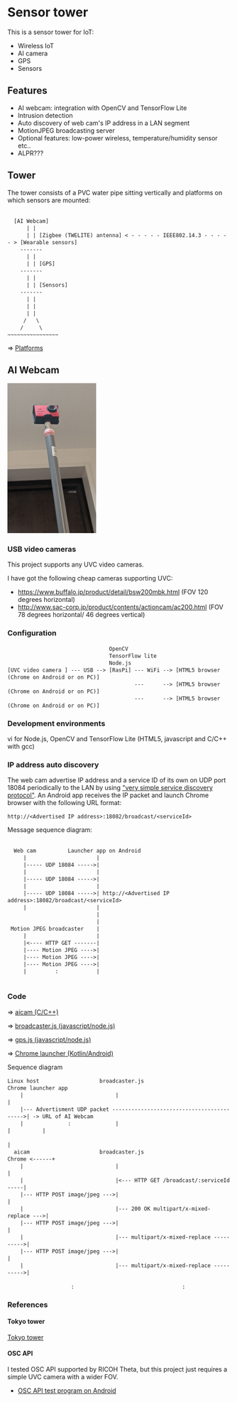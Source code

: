 # Sensor tower

This is a sensor tower for IoT:

- Wireless IoT
- AI camera
- GPS
- Sensors

## Features

- AI webcam: integration with OpenCV and TensorFlow Lite
- Intrusion detection
- Auto discovery of web cam's IP address in a LAN segment
- MotionJPEG broadcasting server
- Optional features: low-power wireless, temperature/humidity sensor etc..
- ALPR???

## Tower

The tower consists of a PVC water pipe sitting vertically and platforms on which sensors are mounted:

```

  [AI Webcam]
      | |
      | | [Zigbee (TWELITE) antenna] < - - - - - IEEE802.14.3 - - - - - > [Wearable sensors]
    -------
      | |
      | | [GPS]
    -------
      | |
      | | [Sensors]
    -------
      | |
      | |
      | |
     /   \
    /     \
~~~~~~~~~~~~~~~~

```

=> [Platforms](./blender)

## AI Webcam
 
 <img src="./doc/uvc_camera.png" width=200px>
 
### USB video cameras

This project supports any UVC video cameras.

I have got the following cheap cameras supporting UVC:
- https://www.buffalo.jp/product/detail/bsw200mbk.html (FOV 120 degrees horizontal)
- http://www.sac-corp.jp/product/contents/actioncam/ac200.html (FOV 78 degrees horizontal/ 46 degrees vertical)

### Configuration

```
                                OpenCV
                                TensorFlow lite
                                Node.js
[UVC video camera ] --- USB --> [RasPi] --- WiFi --> [HTML5 browser (Chrome on Android or on PC)]
                                        ---      --> [HTML5 browser (Chrome on Android or on PC)]
                                        ---      --> [HTML5 browser (Chrome on Android or on PC)]
```

### Development environments

vi for Node.js, OpenCV and TensorFlow Lite (HTML5, javascript and C/C++ with gcc)

### IP address auto discovery

The web cam advertise IP address and a service ID of its own on UDP port 18084 periodically to the LAN by using ["very simple service discovery protocol"](https://github.com/araobp/service-discovery). An Android app receives the IP packet and launch Chrome browser with the following URL format: 

```
http://<Advertised IP address>:18082/broadcast/<serviceId>
```

Message sequence diagram:
```

  Web cam          Launcher app on Android
     |                      |
     |----- UDP 18084 ----->|
     |                      |
     |----- UDP 18084 ----->|
     |                      |
     |----- UDP 18084 ----->| http://<Advertised IP address>:18082/broadcast/<serviceId>
     |                      |
                            |
                            |
 Motion JPEG broadcaster    |
     |                      |
     |<---- HTTP GET -------|
     |---- Motion JPEG ---->|
     |---- Motion JPEG ---->|
     |---- Motion JPEG ---->|
     |         :            |
     
```

### Code

=> [aicam (C/C++)](./raspi/cpp)

=> [broadcaster.js (javascript/node.js)](./raspi/node/broadcaster.js)

=> [gps.js (javascript/node.js)](./raspi/node/gps.js)

=> [Chrome launcher (Kotlin/Android)](./android)

Sequence diagram
```
Linux host                   broadcaster.js                        Chrome launcher app
    |                             |                                         |
    |--- Advertisment UDP packet ------------------------------------------>| -> URL of AI Webcam
    |              :              |                                         |          |
                                                                                       |
  aicam                      broadcaster.js                              Chrome <------+
    |                             |                                         |
    |                             |<--- HTTP GET /broadcast/:serviceId -----|
    |--- HTTP POST image/jpeg --->|                                         |
    |                             |--- 200 OK multipart/x-mixed-replace --->|
    |--- HTTP POST image/jpeg --->|                                         |
    |                             |--- multipart/x-mixed-replace ---------->|
    |--- HTTP POST image/jpeg --->|                                         |
    |                             |--- multipart/x-mixed-replace ---------->|

                    :                                  :
```

### References

#### Tokyo tower

[Tokyo tower](https://www.tokyotower.co.jp/en/)

#### OSC API

I tested OSC API supported by RICOH Theta, but this project just requires a simple UVC camera with a wider FOV.

- [OSC API test program on Android](./etc)
